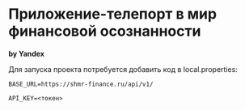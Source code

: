 # Приложение-телепорт в мир финансовой осознанности
**by Yandex**

Для запуска проекта потребуется добавить код в local.properties:

`BASE_URL=https://shmr-finance.ru/api/v1/`

`API_KEY=<токен>`
